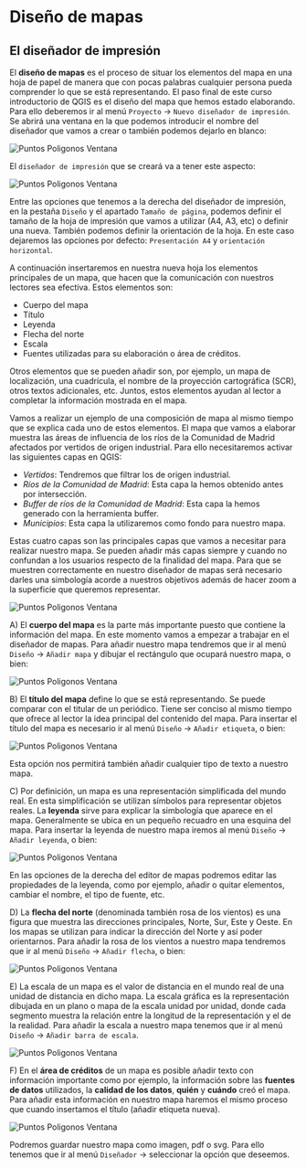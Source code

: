 # Diseño de mapas

## El diseñador de impresión
 
El **diseño de mapas** es el proceso de situar los elementos del mapa en una hoja de papel de manera que con pocas palabras cualquier persona pueda comprender lo que se está representando.
El paso final de este curso introductorio de QGIS es el diseño del mapa que hemos estado elaborando. Para ello deberemos ir al menú `Proyecto` -> `Nuevo diseñador de impresión`. Se abrirá una ventana en la que podemos introducir el nombre del diseñador que vamos a crear o también podemos dejarlo en blanco:
 
![Puntos Poligonos Ventana](imgs/mapas/1.jpg)

El `diseñador de impresión` que se creará va a tener este aspecto:
 
![Puntos Poligonos Ventana](imgs/mapas/2.jpg)

Entre las opciones que tenemos a la derecha del diseñador de impresión, en la pestaña `Diseño` y el apartado `Tamaño de página`, podemos definir el tamaño de la hoja de impresión que vamos a utilizar (A4, A3, etc) o definir una nueva. También podemos definir la orientación de la hoja. En este caso dejaremos las opciones por defecto: `Presentación A4` y `orientación horizontal`.

A continuación insertaremos en nuestra nueva hoja los elementos principales de un mapa, que hacen que la comunicación con nuestros lectores sea efectiva. Estos elementos son:

* Cuerpo del mapa
* Título
* Leyenda
* Flecha del norte
* Escala
* Fuentes utilizadas para su elaboración o área de créditos.

Otros elementos que se pueden añadir son, por ejemplo, un mapa de localización, una cuadrícula, el nombre de la proyección cartográfica (SCR), otros textos adicionales, etc. Juntos, estos elementos ayudan al lector a completar la información mostrada en el mapa.

Vamos a realizar un ejemplo de una composición de mapa al mismo tiempo que se explica cada uno de estos elementos. El mapa que vamos a elaborar muestra las áreas de influencia de los ríos de la Comunidad de Madrid afectados por vertidos de origen industrial. Para ello necesitaremos activar las siguientes capas en QGIS:

* *Vertidos*: Tendremos que filtrar los de origen industrial.
* *Ríos de la Comunidad de Madrid*: Esta capa la hemos obtenido antes por intersección.
* *Buffer de ríos de la Comunidad de Madrid*: Esta capa la hemos generado con la herramienta buffer.
* *Municipios*: Esta capa la utilizaremos como fondo para nuestro mapa.

Estas cuatro capas son las principales capas que vamos a necesitar para realizar nuestro mapa. Se pueden añadir más capas siempre y cuando no confundan a los usuarios respecto de la finalidad del mapa.
Para que se muestren correctamente en nuestro diseñador de mapas será necesario darles una simbología acorde a nuestros objetivos además de hacer zoom a la superficie que queremos representar.
 
![Puntos Poligonos Ventana](imgs/mapas/3.jpg)

A)	El **cuerpo del mapa** es la parte más importante puesto que contiene la información del mapa. En este momento vamos a empezar a trabajar en el diseñador de mapas. Para añadir nuestro mapa tendremos que ir al menú `Diseño` -> `Añadir mapa` y dibujar el rectángulo que ocupará nuestro mapa, o bien:
 
![Puntos Poligonos Ventana](imgs/mapas/4.jpg)

B)	El **título del mapa** define lo que se está representando. Se puede comparar con el titular de un periódico. Tiene ser conciso al mismo tiempo que ofrece al lector la idea principal del contenido del mapa. Para insertar el título del mapa es necesario ir al menú `Diseño` -> `Añadir etiqueta`, o bien:
 
![Puntos Poligonos Ventana](imgs/mapas/5.jpg)

Esta opción nos permitirá también añadir cualquier tipo de texto a nuestro mapa.

C)	Por definición, un mapa es una representación simplificada del mundo real. En esta simplificación se utilizan símbolos para representar objetos reales. La **leyenda** sirve para explicar la simbología que aparece en el mapa. Generalmente se ubica en un pequeño recuadro en una esquina del mapa.
Para insertar la leyenda de nuestro mapa iremos al menú `Diseño` -> `Añadir leyenda`, o bien:
 
![Puntos Poligonos Ventana](imgs/mapas/6.jpg)

En las opciones de la derecha del editor de mapas podremos editar las propiedades de la leyenda, como por ejemplo, añadir o quitar elementos, cambiar el nombre, el tipo de fuente, etc.

D)	La **flecha del norte** (denominada también rosa de los vientos) es una figura que muestra las direcciones principales, Norte, Sur, Este y Oeste. En los mapas se utilizan para indicar la dirección del Norte y así poder orientarnos.
Para añadir la rosa de los vientos a nuestro mapa tendremos que ir al menú `Diseño` -> `Añadir flecha`, o bien:
 
![Puntos Poligonos Ventana](imgs/mapas/7.jpg)

E)	La escala de un mapa es el valor de distancia en el mundo real de una unidad de distancia en dicho mapa. La escala gráfica es la representación dibujada en un plano o mapa de la escala unidad por unidad, donde cada segmento muestra la relación entre la longitud de la representación y el de la realidad.
Para añadir la escala a nuestro mapa tenemos que ir al menú `Diseño` -> `Añadir barra de escala`.
 
![Puntos Poligonos Ventana](imgs/mapas/8.jpg)

F)	En el **área de créditos** de un mapa es posible añadir texto con información importante como por ejemplo, la información sobre las **fuentes de datos** utilizados, la **calidad de los datos**, **quién** y **cuándo** creó el mapa.
Para añadir esta información en nuestro mapa haremos el mismo proceso que cuando insertamos el título (añadir etiqueta nueva).
 
![Puntos Poligonos Ventana](imgs/mapas/9.jpg)

Podremos guardar nuestro mapa como imagen, pdf o svg. Para ello tenemos que ir al menú `Diseñador` -> seleccionar la opción que deseemos.
